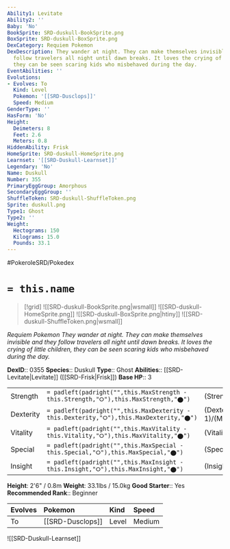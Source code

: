 ```yaml
---
Ability1: Levitate
Ability2: ''
Baby: 'No'
BookSprite: SRD-duskull-BookSprite.png
BoxSprite: SRD-duskull-BoxSprite.png
DexCategory: Requiem Pokemon
DexDescription: They wander at night. They can make themselves invisible and they
  follow travelers all night until dawn breaks. It loves the crying of little children,
  they can be seen scaring kids who misbehaved during the day.
EventAbilities: ''
Evolutions:
- Evolves: To
  Kind: Level
  Pokemon: '[[SRD-Dusclops]]'
  Speed: Medium
GenderType: ''
HasForm: 'No'
Height:
  Deimeters: 8
  Feet: 2.6
  Meters: 0.8
HiddenAbility: Frisk
HomeSprite: SRD-duskull-HomeSprite.png
Learnset: '[[SRD-Duskull-Learnset]]'
Legendary: 'No'
Name: Duskull
Number: 355
PrimaryEggGroup: Amorphous
SecondaryEggGroup: ''
ShuffleToken: SRD-duskull-ShuffleToken.png
Sprite: duskull.png
Type1: Ghost
Type2: ''
Weight:
  Hectograms: 150
  Kilograms: 15.0
  Pounds: 33.1
---
```


#PokeroleSRD/Pokedex

# `= this.name`

> [!grid]
> ![[SRD-duskull-BookSprite.png|wsmall]]
> ![[SRD-duskull-HomeSprite.png]]
> ![[SRD-duskull-BoxSprite.png|htiny]]
> ![[SRD-duskull-ShuffleToken.png|wsmall]]


*Requiem Pokemon*
*They wander at night. They can make themselves invisible and they follow travelers all night until dawn breaks. It loves the crying of little children, they can be seen scaring kids who misbehaved during the day.*

**DexID**:: 0355
**Species**:: Duskull
**Type**:: Ghost
**Abilities**:: [[SRD-Levitate|Levitate]] ([[SRD-Frisk|Frisk]])
**Base HP**:: 3

|           |                                                                                        |                                          |
| --------- | -------------------------------------------------------------------------------------- | ---------------------------------------- |
| Strength  | `= padleft(padright("",this.MaxStrength - this.Strength,"⭘"),this.MaxStrength,"⬤")`    | (Strength::1)/(MaxStrength::3)   |
| Dexterity | `= padleft(padright("",this.MaxDexterity - this.Dexterity,"⭘"),this.MaxDexterity,"⬤")` | (Dexterity:: 1)/(MaxDexterity::3) |
| Vitality  | `= padleft(padright("",this.MaxVitality - this.Vitality,"⭘"),this.MaxVitality,"⬤")`    | (Vitality::2)/(MaxVitality::5)   |
| Special   | `= padleft(padright("",this.MaxSpecial - this.Special,"⭘"),this.MaxSpecial,"⬤")`       | (Special::1)/(MaxSpecial::3)     |
| Insight   | `= padleft(padright("",this.MaxInsight - this.Insight,"⭘"),this.MaxInsight,"⬤")`       | (Insight::2)/(MaxInsight::5)     |

**Height**: 2'6" / 0.8m
**Weight**: 33.1lbs / 15.0kg
**Good Starter**:: Yes
**Recommended Rank**:: Beginner

| Evolves   | Pokemon          | Kind   | Speed   |
|:----------|:-----------------|:-------|:--------|
| To        | [[SRD-Dusclops]] | Level  | Medium  |

![[SRD-Duskull-Learnset]]